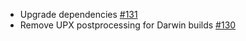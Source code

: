 * Upgrade dependencies [#131](https://github.com/corneliusweig/ketall/pull/131)
* Remove UPX postprocessing for Darwin builds [#130](https://github.com/corneliusweig/ketall/pull/130)
